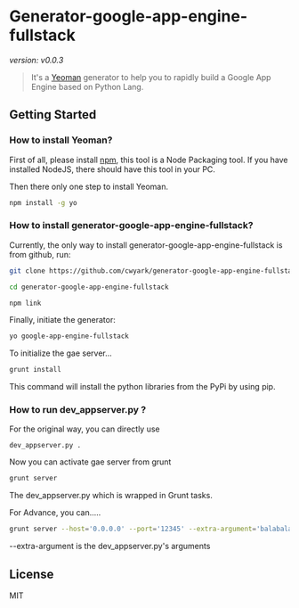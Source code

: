 # Generator-google-app-engine-fullstack

*version: v0.0.3*

>It's a [Yeoman](http://yeoman.io) generator to help you to rapidly build a Google App Engine based on Python Lang. 

## Getting Started

### How to install Yeoman?

First of all, please install [npm](https://npmjs.org), this tool is a Node Packaging tool. If you have installed NodeJS, there should have this tool in your PC.

Then there only one step to install Yeoman.

```bash
npm install -g yo
```

### How to install generator-google-app-engine-fullstack?

Currently, the only way to install generator-google-app-engine-fullstack is from github, run:

```bash
git clone https://github.com/cwyark/generator-google-app-engine-fullstack.git 

cd generator-google-app-engine-fullstack

npm link
```

Finally, initiate the generator:

```bash
yo google-app-engine-fullstack
```

To initialize the gae server...

```bash
grunt install
```

This command will install the python libraries from the PyPi by using pip.

### How to run dev_appserver.py ?

For the original way, you can directly use

```
dev_appserver.py .

```
Now you can activate gae server from grunt

```bash
grunt server
```

The dev_appserver.py which is wrapped in Grunt tasks.

For Advance, you can.....

```bash
grunt server --host='0.0.0.0' --port='12345' --extra-argument='balabala'
```

--extra-argument is the dev_appserver.py's arguments

## License

MIT
